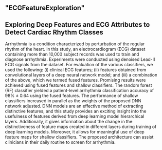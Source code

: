 "ECGFeatureExploration"
---
Exploring Deep Features and ECG Attributes to Detect Cardiac Rhythm Classes
---
Arrhythmia is a condition characterized by perturbation of the regular rhythm of the heart. In this study, an electrocardiogram (ECG) dataset containing more than 10,000 subject records was used to train and diagnose arrhythmia.  Experiments were conducted using denoised Lead-II ECG signals from the dataset. For evaluation of the various classifiers, we used the following: (i) clinical ECG features; (ii) features obtained from convolutional layers of a deep neural network model; and (iii) a combination of the above, which we termed fused features. Promising results were achieved using fused features and shallow classifiers. The random forest (RF) classifier yielded a patient-level arrhythmia classification accuracy of 98% ± 0.64 using the fused features. The performance of shallow classifiers increased in parallel as the weights of the proposed DNN network adjusted. DNN models are an effective method of extracting distinctive features, and this study provides an exciting insight into the usefulness of features derived from deep learning model hierarchical layers. Additionally, it gives information about the change in the distinctiveness of feature maps created in different layers during training of deep learning models. Moreover, it allows for meaningful use of deep feature maps for shallow classifiers. The proposed architecture can assist clinicians in their daily routine to screen for arrhythmia.


